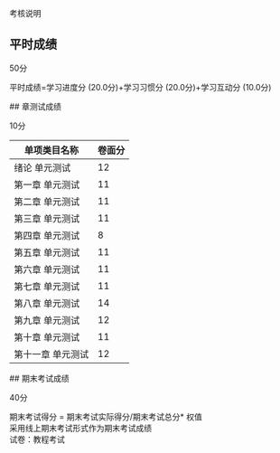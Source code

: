 考核说明

## 平时成绩

  50分

平时成绩=学习进度分 (20.0分)+学习习惯分 (20.0分)+学习互动分 (10.0分)

## 章测试成绩

  10分

| 单项类目名称    | 卷面分 |
| --------- | --- |
| 绪论 单元测试   | 12  |
| 第一章 单元测试  | 11  |
| 第二章 单元测试  | 11  |
| 第三章 单元测试  | 11  |
| 第四章 单元测试  | 8   |
| 第五章 单元测试  | 11  |
| 第六章 单元测试  | 11  |
| 第七章 单元测试  | 11  |
| 第八章 单元测试  | 14  |
| 第九章 单元测试  | 12  |
| 第十章 单元测试  | 11  |
| 第十一章 单元测试 | 12  |

## 期末考试成绩

  40分

期末考试得分 = 期末考试实际得分/期末考试总分\* 权值\
采用线上期末考试形式作为期末考试成绩\
试卷：教程考试